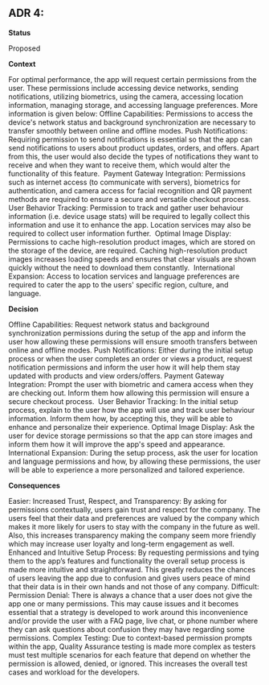 ## **ADR 4:**

**Status**

Proposed

**Context**

For optimal performance, the app will request certain permissions from the user. These permissions include accessing device networks, sending notifications, utilizing biometrics, using the camera, accessing location information, managing storage, and accessing language preferences. More information is given below: Offline Capabilities: Permissions to access the device's network status and background synchronization are necessary to transfer smoothly between online and offline modes. Push Notifications: Requiring permission to send notifications is essential so that the app can send notifications to users about product updates, orders, and offers. Apart from this, the user would also decide the types of notifications they want to receive and when they want to receive them, which would alter the functionality of this feature.  Payment Gateway Integration: Permissions such as internet access (to communicate with servers), biometrics for authentication, and camera access for facial recognition and QR payment methods are required to ensure a secure and versatile checkout process.  User Behavior Tracking: Permission to track and gather user behaviour information (i.e. device usage stats) will be required to legally collect this information and use it to enhance the app. Location services may also be required to collect user information further.  Optimal Image Display: Permissions to cache high-resolution product images, which are stored on the storage of the device, are required. Caching high-resolution product images increases loading speeds and ensures that clear visuals are shown quickly without the need to download them constantly.  International Expansion: Access to location services and language preferences are required to cater the app to the users' specific region, culture, and language. 

**Decision**

Offline Capabilities: Request network status and background synchronization permissions during the setup of the app and inform the user how allowing these permissions will ensure smooth transfers between online and offline modes. Push Notifications: Either during the initial setup process or when the user completes an order or views a product, request notification permissions and inform the user how it will help them stay updated with products and view orders/offers. Payment Gateway Integration: Prompt the user with biometric and camera access when they are checking out. Inform them how allowing this permission will ensure a secure checkout process.  User Behavior Tracking: In the initial setup process, explain to the user how the app will use and track user behaviour information. Inform them how, by accepting this, they will be able to enhance and personalize their experience. Optimal Image Display: Ask the user for device storage permissions so that the app can store images and inform them how it will improve the app's speed and appearance.  International Expansion: During the setup process, ask the user for location and language permissions and how, by allowing these permissions, the user will be able to experience a more personalized and tailored experience.  

**Consequences**

 Easier: Increased Trust, Respect, and Transparency: By asking for permissions contextually, users gain trust and respect for the company. The users feel that their data and preferences are valued by the company which makes it more likely for users to stay with the company in the future as well. Also, this increases transparency making the company seem more friendly which may increase user loyalty and long-term engagement as well. Enhanced and Intuitive Setup Process: By requesting permissions and tying them to the app’s features and functionality the overall setup process is made more intuitive and straightforward. This greatly reduces the chances of users leaving the app due to confusion and gives users peace of mind that their data is in their own hands and not those of any company.  Difficult: Permission Denial: There is always a chance that a user does not give the app one or many permissions. This may cause issues and it becomes essential that a strategy is developed to work around this inconvenience and/or provide the user with a FAQ page, live chat, or phone number where they can ask questions about confusion they may have regarding some permissions. Complex Testing: Due to context-based permission prompts within the app, Quality Assurance testing is made more complex as testers must test multiple scenarios for each feature that depend on whether the permission is allowed, denied, or ignored. This increases the overall test cases and workload for the developers. 
